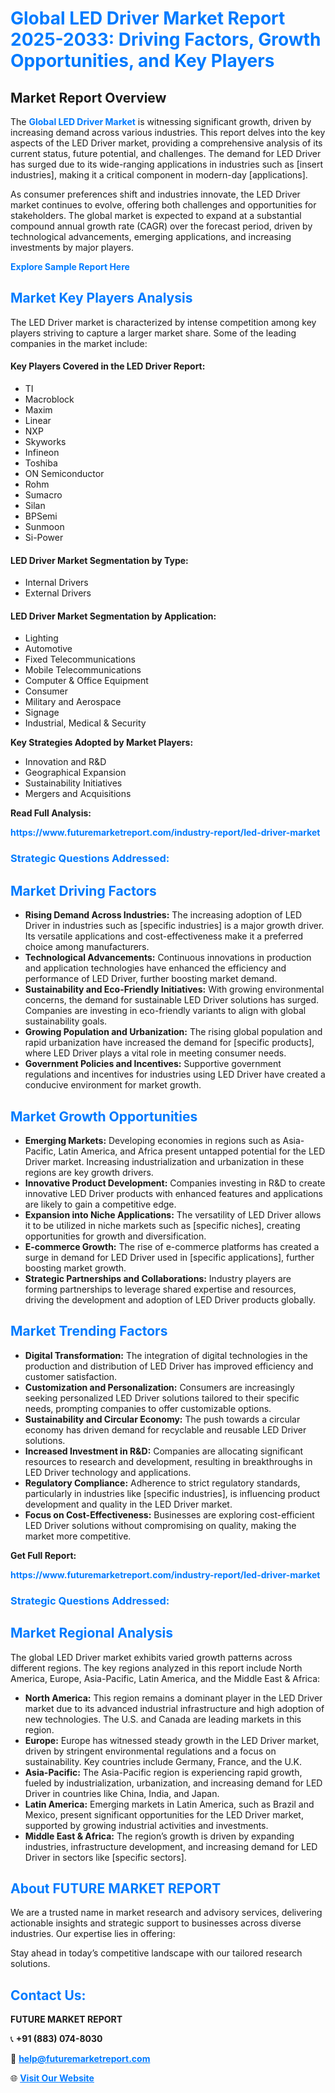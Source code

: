 <h1 style="color: #007BFF;">Global LED Driver Market Report 2025-2033: Driving Factors, Growth Opportunities, and Key Players</h1>

<section id="overview">
<h2>Market Report Overview</h2>
<p>The <a href="https://www.futuremarketreport.com/industry-report/led-driver-market" style="color: #007BFF; text-decoration: none;"><strong>Global LED Driver Market</strong></a> is witnessing significant growth, driven by increasing demand across various industries. This report delves into the key aspects of the LED Driver market, providing a comprehensive analysis of its current status, future potential, and challenges. The demand for LED Driver has surged due to its wide-ranging applications in industries such as [insert industries], making it a critical component in modern-day [applications].</p>
<p>As consumer preferences shift and industries innovate, the LED Driver market continues to evolve, offering both challenges and opportunities for stakeholders. The global market is expected to expand at a substantial compound annual growth rate (CAGR) over the forecast period, driven by technological advancements, emerging applications, and increasing investments by major players.</p>
</section>

<section id="overview">
<p><a href="https://www.futuremarketreport.com/request-sample/reportId=27314" style="color: #007BFF; text-decoration: none;"><strong>Explore Sample Report Here</strong></a></p>
</section>

<section id="key-players">
<h2 style="color: #007BFF;">Market Key Players Analysis</h2>
<p>The LED Driver market is characterized by intense competition among key players striving to capture a larger market share. Some of the leading companies in the market include:</p>
<h4>Key Players Covered in the LED Driver Report:</h4>
<ul><li>TI</li><li>Macroblock</li><li>Maxim</li><li>Linear</li><li>NXP</li><li>Skyworks</li><li>Infineon</li><li>Toshiba</li><li>ON Semiconductor</li><li>Rohm</li><li>Sumacro</li><li>Silan</li><li>BPSemi</li><li>Sunmoon</li><li>Si-Power</li></ul>
<h4>LED Driver Market Segmentation by Type:</h4>
<ul><li>Internal Drivers</li><li>External Drivers</li></ul>

<h4>LED Driver Market Segmentation by Application:</h4>
<ul><li>Lighting</li><li>Automotive</li><li>Fixed Telecommunications</li><li>Mobile Telecommunications</li><li>Computer &amp; Office Equipment</li><li>Consumer</li><li>Military and Aerospace</li><li>Signage</li><li>Industrial, Medical &amp; Security</li></ul>
<p><strong>Key Strategies Adopted by Market Players:</strong></p>
<ul>
<li>Innovation and R&D</li>
<li>Geographical Expansion</li>
<li>Sustainability Initiatives</li>
<li>Mergers and Acquisitions</li>
</ul>
</section>

<section>
<p><strong>Read Full Analysis: </strong></p><a href="https://www.futuremarketreport.com/industry-report/led-driver-market" style="color: #007BFF; text-decoration: none;"><strong>https://www.futuremarketreport.com/industry-report/led-driver-market</strong></a>
<h3 style="color: #007BFF;">Strategic Questions Addressed:</h3>
</section>

<section id="driving-factors">
<h2 style="color: #007BFF;">Market Driving Factors</h2>
<ul>
<li><strong>Rising Demand Across Industries:</strong> The increasing adoption of LED Driver in industries such as [specific industries] is a major growth driver. Its versatile applications and cost-effectiveness make it a preferred choice among manufacturers.</li>
<li><strong>Technological Advancements:</strong> Continuous innovations in production and application technologies have enhanced the efficiency and performance of LED Driver, further boosting market demand.</li>
<li><strong>Sustainability and Eco-Friendly Initiatives:</strong> With growing environmental concerns, the demand for sustainable LED Driver solutions has surged. Companies are investing in eco-friendly variants to align with global sustainability goals.</li>
<li><strong>Growing Population and Urbanization:</strong> The rising global population and rapid urbanization have increased the demand for [specific products], where LED Driver plays a vital role in meeting consumer needs.</li>
<li><strong>Government Policies and Incentives:</strong> Supportive government regulations and incentives for industries using LED Driver have created a conducive environment for market growth.</li>
</ul>
</section>

<section id="growth-opportunities">
<h2 style="color: #007BFF;">Market Growth Opportunities</h2>
<ul>
<li><strong>Emerging Markets:</strong> Developing economies in regions such as Asia-Pacific, Latin America, and Africa present untapped potential for the LED Driver market. Increasing industrialization and urbanization in these regions are key growth drivers.</li>
<li><strong>Innovative Product Development:</strong> Companies investing in R&D to create innovative LED Driver products with enhanced features and applications are likely to gain a competitive edge.</li>
<li><strong>Expansion into Niche Applications:</strong> The versatility of LED Driver allows it to be utilized in niche markets such as [specific niches], creating opportunities for growth and diversification.</li>
<li><strong>E-commerce Growth:</strong> The rise of e-commerce platforms has created a surge in demand for LED Driver used in [specific applications], further boosting market growth.</li>
<li><strong>Strategic Partnerships and Collaborations:</strong> Industry players are forming partnerships to leverage shared expertise and resources, driving the development and adoption of LED Driver products globally.</li>
</ul>
</section>

<section id="trending-factors">
<h2 style="color: #007BFF;">Market Trending Factors</h2>
<ul>
<li><strong>Digital Transformation:</strong> The integration of digital technologies in the production and distribution of LED Driver has improved efficiency and customer satisfaction.</li>
<li><strong>Customization and Personalization:</strong> Consumers are increasingly seeking personalized LED Driver solutions tailored to their specific needs, prompting companies to offer customizable options.</li>
<li><strong>Sustainability and Circular Economy:</strong> The push towards a circular economy has driven demand for recyclable and reusable LED Driver solutions.</li>
<li><strong>Increased Investment in R&D:</strong> Companies are allocating significant resources to research and development, resulting in breakthroughs in LED Driver technology and applications.</li>
<li><strong>Regulatory Compliance:</strong> Adherence to strict regulatory standards, particularly in industries like [specific industries], is influencing product development and quality in the LED Driver market.</li>
<li><strong>Focus on Cost-Effectiveness:</strong> Businesses are exploring cost-efficient LED Driver solutions without compromising on quality, making the market more competitive.</li>
</ul>
</section>

<section>
<p><strong>Get Full Report: </strong></p><a href="https://www.futuremarketreport.com/industry-report/led-driver-market" style="color: #007BFF; text-decoration: none;"><strong>https://www.futuremarketreport.com/industry-report/led-driver-market</strong></a>
<h3 style="color: #007BFF;">Strategic Questions Addressed:</h3>
</section>


<section id="regional-analysis">
<h2 style="color: #007BFF;">Market Regional Analysis</h2>
<p>The global LED Driver market exhibits varied growth patterns across different regions. The key regions analyzed in this report include North America, Europe, Asia-Pacific, Latin America, and the Middle East & Africa:</p>
<ul>
<li><strong>North America:</strong> This region remains a dominant player in the LED Driver market due to its advanced industrial infrastructure and high adoption of new technologies. The U.S. and Canada are leading markets in this region.</li>
<li><strong>Europe:</strong> Europe has witnessed steady growth in the LED Driver market, driven by stringent environmental regulations and a focus on sustainability. Key countries include Germany, France, and the U.K.</li>
<li><strong>Asia-Pacific:</strong> The Asia-Pacific region is experiencing rapid growth, fueled by industrialization, urbanization, and increasing demand for LED Driver in countries like China, India, and Japan.</li>
<li><strong>Latin America:</strong> Emerging markets in Latin America, such as Brazil and Mexico, present significant opportunities for the LED Driver market, supported by growing industrial activities and investments.</li>
<li><strong>Middle East & Africa:</strong> The region’s growth is driven by expanding industries, infrastructure development, and increasing demand for LED Driver in sectors like [specific sectors].</li>
</ul>
</section>

<footer>
<h2 style="color: #007BFF;">About FUTURE MARKET REPORT</h2>
<p>We are a trusted name in market research and advisory services, delivering actionable insights and strategic support to businesses across diverse industries. Our expertise lies in offering:</p>

<p>Stay ahead in today’s competitive landscape with our tailored research solutions.</p>

<h2 style="color: #007BFF;">Contact Us:</h2>
<p><strong>FUTURE MARKET REPORT</strong></p>
<p>📞 <strong>+91 (883) 074-8030</strong></p>
<p>📧 <strong><a href="mailto:help@futuremarketreport.com" style="color: #007BFF;">help@futuremarketreport.com</a></strong></p>
<p>🌐 <strong><a href="https://www.futuremarketreport.com/" style="color: #007BFF;">Visit Our Website</a></strong></p>
</footer>